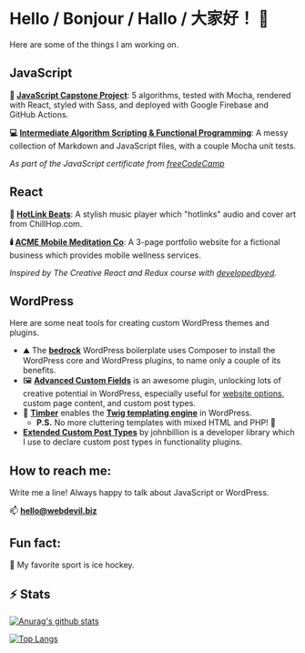 # Hello / Bonjour / Hallo / 大家好！ 👋

Here are some of the things I am working on.

## JavaScript

**🗿 [JavaScript Capstone Project](https://github.com/hdevilbiss/js-capstone)**: 5 algorithms, tested with Mocha, rendered with React, styled with Sass, and deployed with Google Firebase and GitHub Actions.

**💻 [Intermediate Algorithm Scripting & Functional Programming](https://github.com/hdevilbiss/freeCodeCampJS)**: A messy collection of Markdown and JavaScript files, with a couple Mocha unit tests.

*As part of the JavaScript certificate from [freeCodeCamp](https://freecodecamp.org)*

## React

**🎵 [HotLink Beats](https://github.com/hdevilbiss/react-music-player)**: A stylish music player which "hotlinks" audio and cover art from ChillHop.com.

**🕯️ [ACME Mobile Meditation Co](https://github.com/hdevilbiss/react-portfolio-website)**: A 3-page portfolio website for a fictional business which provides mobile wellness services.

*Inspired by The Creative React and Redux course with [developedbyed](https://developedbyed.com/).*

## WordPress

Here are some neat tools for creating custom WordPress themes and plugins.

- ⛰️ The **[bedrock](https://roots.io/bedrock)** WordPress boilerplate uses Composer to install the WordPress core and WordPress plugins, to name only a couple of its benefits.
- 🖼️ **[Advanced Custom Fields](https://www.advancedcustomfields.com)** is an awesome plugin, unlocking lots of creative potential in WordPress, especially useful for [website options](https://www.advancedcustomfields.com/resources/options-page/), custom page content, and custom post types.
- 📐 **[Timber](https://www.upstatement.com/timber)** enables the **[Twig templating engine](https://twig.symfony.com/)** in WordPress.
  - **P.S.** No more cluttering templates with mixed HTML and PHP! 🤢
- **[Extended Custom Post Types](https://github.com/johnbillion/extended-cpts)** by johnbillion is a developer library which I use to declare custom post types in functionality plugins.

## How to reach me:

Write me a line! Always happy to talk about JavaScript or WordPress.

📫  **hello@webdevil.biz**

## Fun fact:

🏒 My favorite sport is ice hockey.

## ⚡ Stats
[![Anurag's github stats](https://github-readme-stats.vercel.app/api?username=hdevilbiss&count_private=true)](https://github.com/anuraghazra/github-readme-stats)

[![Top Langs](https://github-readme-stats.vercel.app/api/top-langs/?username=hdevilbiss&count_private=true)](https://github.com/anuraghazra/github-readme-stats)
